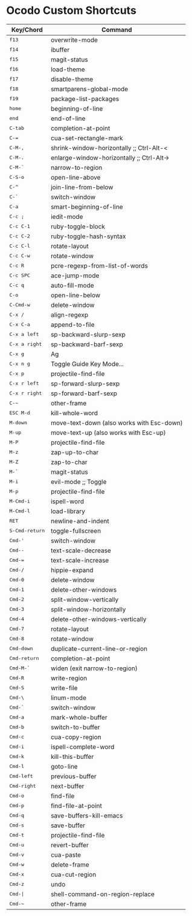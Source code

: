# Ocodo Custom Shortcuts

| Key/Chord               | Command                                   |
|-------------------------|-------------------------------------------|
| <kbd>f13         </kbd> | overwrite-mode                            |
| <kbd>f14         </kbd> | ibuffer                                   |
| <kbd>f15         </kbd> | magit-status                              |
| <kbd>f16         </kbd> | load-theme                                |
| <kbd>f17         </kbd> | disable-theme                             |
| <kbd>f18         </kbd> | smartparens-global-mode                   |
| <kbd>f19         </kbd> | package-list-packages                     |
| <kbd>home        </kbd> | beginning-of-line                         |
| <kbd>end         </kbd> | end-of-line                               |
| <kbd>C-tab       </kbd> | completion-at-point                       |
| <kbd>C-=         </kbd> | cua-set-rectangle-mark                    |
| <kbd>C-M-,       </kbd> | shrink-window-horizontally ;; Ctrl-Alt-<  |
| <kbd>C-M-.       </kbd> | enlarge-window-horizontally ;; Ctrl-Alt-> |
| <kbd>C-M-`       </kbd> | narrow-to-region                          |
| <kbd>C-S-o       </kbd> | open-line-above                           |
| <kbd>C-^         </kbd> | join-line-from-below                      |
| <kbd>C-`         </kbd> | switch-window                             |
| <kbd>C-a         </kbd> | smart-beginning-of-line                   |
| <kbd>C-c ;       </kbd> | iedit-mode                                |
| <kbd>C-c C-1     </kbd> | ruby-toggle-block                         |
| <kbd>C-c C-2     </kbd> | ruby-toggle-hash-syntax                   |
| <kbd>C-c C-l     </kbd> | rotate-layout                             |
| <kbd>C-c C-w     </kbd> | rotate-window                             |
| <kbd>C-c R       </kbd> | pcre-regexp-from-list-of-words            |
| <kbd>C-c SPC     </kbd> | ace-jump-mode                             |
| <kbd>C-c q       </kbd> | auto-fill-mode                            |
| <kbd>C-o         </kbd> | open-line-below                           |
| <kbd>C-Cmd-w     </kbd> | delete-window                             |
| <kbd>C-x /       </kbd> | align-regexp                              |
| <kbd>C-x C-a     </kbd> | append-to-file                            |
| <kbd>C-x a left  </kbd> | sp-backward-slurp-sexp                    |
| <kbd>C-x a right </kbd> | sp-backward-barf-sexp                     |
| <kbd>C-x g       </kbd> | Ag                                        |
| <kbd>C-x n g     </kbd> | Toggle Guide Key Mode...                  |
| <kbd>C-x p       </kbd> | projectile-find-file                      |
| <kbd>C-x r left  </kbd> | sp-forward-slurp-sexp                     |
| <kbd>C-x r right </kbd> | sp-forward-barf-sexp                      |
| <kbd>C-~         </kbd> | other-frame                               |
| <kbd>ESC M-d     </kbd> | kill-whole-word                           |
| <kbd>M-down      </kbd> | move-text-down (also works with Esc-down) |
| <kbd>M-up        </kbd> | move-text-up (also works with Esc-up)     |
| <kbd>M-P         </kbd> | projectile-find-file                      |
| <kbd>M-z         </kbd> | zap-up-to-char                            |
| <kbd>M-Z         </kbd> | zap-to-char                               |
| <kbd>M-`         </kbd> | magit-status                              |
| <kbd>M-i         </kbd> | evil-mode ;; Toggle                       |
| <kbd>M-p         </kbd> | projectile-find-file                      |
| <kbd>M-Cmd-i     </kbd> | ispell-word                               |
| <kbd>M-Cmd-l     </kbd> | load-library                              |
| <kbd>RET         </kbd> | newline-and-indent                        |
| <kbd>S-Cmd-return</kbd> | toggle-fullscreen                         |
| <kbd>Cmd-'       </kbd> | switch-window                             |
| <kbd>Cmd--       </kbd> | text-scale-decrease                       |
| <kbd>Cmd-=       </kbd> | text-scale-increase                       |
| <kbd>Cmd-/       </kbd> | hippie-expand                             |
| <kbd>Cmd-0       </kbd> | delete-window                             |
| <kbd>Cmd-1       </kbd> | delete-other-windows                      |
| <kbd>Cmd-2       </kbd> | split-window-vertically                   |
| <kbd>Cmd-3       </kbd> | split-window-horizontally                 |
| <kbd>Cmd-4       </kbd> | delete-other-windows-vertically           |
| <kbd>Cmd-7       </kbd> | rotate-layout                             |
| <kbd>Cmd-8       </kbd> | rotate-window                             |
| <kbd>Cmd-down    </kbd> | duplicate-current-line-or-region          |
| <kbd>Cmd-return  </kbd> | completion-at-point                       |
| <kbd>Cmd-M-`     </kbd> | widen (exit narrow-to-region)             |
| <kbd>Cmd-R       </kbd> | write-region                              |
| <kbd>Cmd-S       </kbd> | write-file                                |
| <kbd>Cmd-\       </kbd> | linum-mode                                |
| <kbd>Cmd-`       </kbd> | switch-window                             |
| <kbd>Cmd-a       </kbd> | mark-whole-buffer                         |
| <kbd>Cmd-b       </kbd> | switch-to-buffer                          |
| <kbd>Cmd-c       </kbd> | cua-copy-region                           |
| <kbd>Cmd-i       </kbd> | ispell-complete-word                      |
| <kbd>Cmd-k       </kbd> | kill-this-buffer                          |
| <kbd>Cmd-l       </kbd> | goto-line                                 |
| <kbd>Cmd-left    </kbd> | previous-buffer                           |
| <kbd>Cmd-right   </kbd> | next-buffer                               |
| <kbd>Cmd-o       </kbd> | find-file                                 |
| <kbd>Cmd-p       </kbd> | find-file-at-point                        |
| <kbd>Cmd-q       </kbd> | save-buffers-kill-emacs                   |
| <kbd>Cmd-s       </kbd> | save-buffer                               |
| <kbd>Cmd-t       </kbd> | projectile-find-file                      |
| <kbd>Cmd-u       </kbd> | revert-buffer                             |
| <kbd>Cmd-v       </kbd> | cua-paste                                 |
| <kbd>Cmd-w       </kbd> | delete-frame                              |
| <kbd>Cmd-x       </kbd> | cua-cut-region                            |
| <kbd>Cmd-z       </kbd> | undo                                      |
| <kbd>Cmd-\|       </kbd> | shell-command-on-region-replace           |
| <kbd>Cmd-~       </kbd> | other-frame                               |

